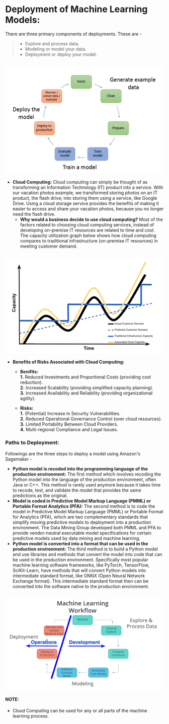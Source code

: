 
# Deployment of Machine Learning Models:
There are three primary components of deployments. These are -
  > * Explore and process data.</br>
  > * Modeling or model your data.</br>
  > * Deployment or deploy your model.
  
  </br>
<img src="../Images/ml-concepts-10.png", width="500"/>

* **Cloud Computing:** Cloud computing can simply be thought of as transforming an Information Technology (IT) product into a service. With our vacation photos example, we transformed storing photos on an IT product, the flash drive; into storing them using a service, like Google Drive. Using a cloud storage service provides the benefits of making it easier to access and share your vacation photos, because you no longer need the flash drive. 
  * **Why would a business decide to use cloud computing?** Most of the factors related to choosing cloud computing services, instead of developing on-premise IT resources are related to time and cost. The capacity utilization graph below shows how cloud computing compares to traditional infrastructure (on-premise IT resources) in meeting customer demand.
  
</br>
<img src="../Images/capacityutilizationcurve3.png", width="500"/>
  
  * **Benefits of Risks Associated with Cloud Computing:**
  
    * **Benifits:** </br>
      **1.** Reduced Investments and Proportional Costs (providing cost reduction).</br>
      **2.** Increased Scalability (providing simplified capacity planning).</br>
      **3.** Increased Availability and Reliability (providing organizational agility).</br>
      
    * **Risks:** </br>
      **1.** (Potential) Increase in Security Vulnerabilities.</br>
      **2.** Reduced Operational Governance Control (over cloud resources).</br>
      **3.** Limited Portability Between Cloud Providers.</br>
      **4.** Multi-regional Compliance and Legal Issues.</br>
      
### Paths to Deployment:
Followings are the three steps to deploy a model using Amazon's Sagemaker -
  - **Python model is recoded into the programming language of the production environment:** The first method which involves recoding the Python model into the language of the production environment, often Java or C++. This method is rarely used anymore because it takes time to recode, test, and validate the model that provides the same predictions as the original.
  - **Model is coded in Predictive Model Markup Language (PMML) or Portable Format Analytics (PFA):** The second method is to code the model in Predictive Model Markup Language (PMML) or Portable Format for Analytics (PFA), which are two complementary standards that simplify moving predictive models to deployment into a production environment. The Data Mining Group developed both PMML and PFA to provide vendor-neutral executable model specifications for certain predictive models used by data mining and machine learning.
  - **Python model is converted into a format that can be used in the production environment:** The third method is to build a Python model and use libraries and methods that convert the model into code that can be used in the production environment. Specifically most popular machine learning software frameworks, like PyTorch, TensorFlow, SciKit-Learn, have methods that will convert Python models into intermediate standard format, like ONNX (Open Neural Network Exchange format). This intermediate standard format then can be converted into the software native to the production environment.
  
  </br>
<img src="../Images/mlworkflow-devops-1.png", width="500"/>




#### NOTE:
  - Cloud Computing can be used for any or all parts of the machine learning process.
